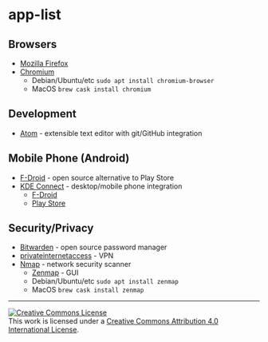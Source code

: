 # app-list

## Browsers
- [Mozilla Firefox](https://www.mozilla.org/en-US/firefox/new/)
- [Chromium](https://www.chromium.org/)
  - Debian/Ubuntu/etc `sudo apt install chromium-browser`
  - MacOS `brew cask install chromium`

## Development
- [Atom](https://atom.io/) - extensible text editor with git/GitHub integration

## Mobile Phone (Android)
- [F-Droid](https://f-droid.org/en/) - open source alternative to Play Store
- [KDE Connect](https://community.kde.org/KDEConnect) - desktop/mobile phone integration
  - [F-Droid](https://f-droid.org/en/packages/org.kde.kdeconnect_tp/)
  - [Play Store](https://play.google.com/store/apps/details?id=org.kde.kdeconnect_tp&hl=en_US)

## Security/Privacy
- [Bitwarden](https://bitwarden.com/) - open source password manager
- [privateinternetaccess](https://www.privateinternetaccess.com/) - VPN
- [Nmap](https://nmap.org/) - network security scanner
  - [Zenmap](https://nmap.org/zenmap/) - GUI
  - Debian/Ubuntu/etc `sudo apt install zenmap`
  - MacOS `brew cask install zenmap`
---
<a rel="license" href="http://creativecommons.org/licenses/by/4.0/"><img alt="Creative Commons License" style="border-width:0" src="https://i.creativecommons.org/l/by/4.0/88x31.png" /></a><br />This work is licensed under a <a rel="license" href="http://creativecommons.org/licenses/by/4.0/">Creative Commons Attribution 4.0 International License</a>.
